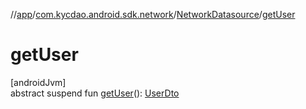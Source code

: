 //[app](../../../index.md)/[com.kycdao.android.sdk.network](../index.md)/[NetworkDatasource](index.md)/[getUser](get-user.md)

# getUser

[androidJvm]\
abstract suspend fun [getUser](get-user.md)(): [UserDto](../../com.kycdao.android.sdk.dto/-user-dto/index.md)
